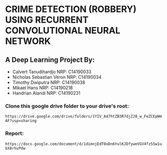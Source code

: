 # CRIME DETECTION (ROBBERY) USING RECURRENT CONVOLUTIONAL NEURAL NETWORK
## A Deep Learning Project By:
- Calvert Tanudihardjo NRP: C14190033
- Nicholas Sebastian Veron NRP: C14190034
- Timothy Dwiputra NRP: C14190038
- Mikael Hans NRP: C14190218
- Handrian Alandi NRP: C14190231

### Clone this google drive folder to your drive's root:
```https://drive.google.com/drive/folders/1YIV_A47htZB3R7djZJ8_w_FeZCEpWmAF?usp=sharing```

### Report:
```https://docs.google.com/document/d/1dimnjEdT0xDn6YulKJDfyweVGV4fz5Sw1ubX8rhvPdw```